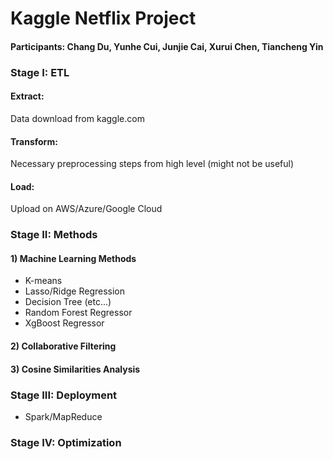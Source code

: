 # Kaggle Netflix Project 

#### Participants: Chang Du, Yunhe Cui, Junjie Cai, Xurui Chen, Tiancheng Yin

### Stage I: ETL 
#### Extract:
Data download from kaggle.com 
#### Transform: 
Necessary preprocessing steps from high level (might not be useful)
#### Load: 
Upload on AWS/Azure/Google Cloud 

### Stage II: Methods
#### 1) Machine Learning Methods 
- K-means
- Lasso/Ridge Regression
- Decision Tree (etc...)
- Random Forest Regressor 
- XgBoost Regressor 
#### 2) Collaborative Filtering 
#### 3) Cosine Similarities Analysis 

### Stage III: Deployment 
- Spark/MapReduce 

### Stage IV: Optimization 
